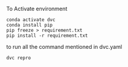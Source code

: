 To Activate environment
```
conda activate dvc 
conda install pip 
pip freeze > requirement.txt 
pip install -r requirement.txt
```

to run all the command mentioned in dvc.yaml 
```
dvc repro
```

